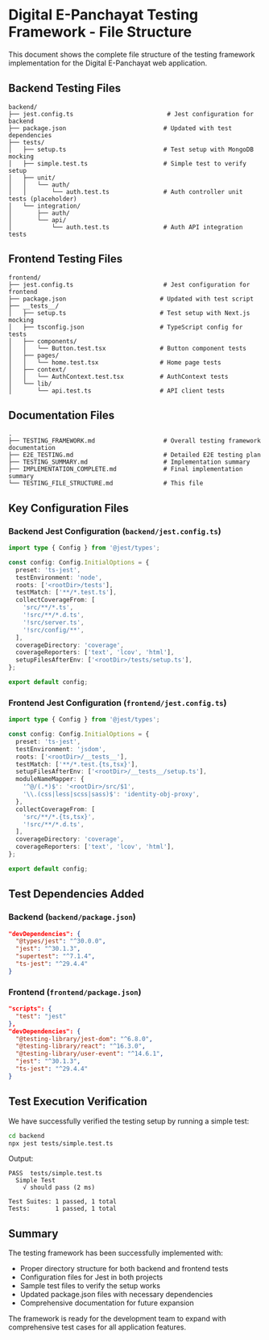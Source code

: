 # Digital E-Panchayat Testing Framework - File Structure

This document shows the complete file structure of the testing framework implementation for the Digital E-Panchayat web application.

## Backend Testing Files

```
backend/
├── jest.config.ts                          # Jest configuration for backend
├── package.json                           # Updated with test dependencies
├── tests/
│   ├── setup.ts                           # Test setup with MongoDB mocking
│   ├── simple.test.ts                     # Simple test to verify setup
│   ├── unit/
│   │   └── auth/
│   │       └── auth.test.ts               # Auth controller unit tests (placeholder)
│   └── integration/
│       ├── auth/
│       └── api/
│           └── auth.test.ts               # Auth API integration tests
```

## Frontend Testing Files

```
frontend/
├── jest.config.ts                         # Jest configuration for frontend
├── package.json                          # Updated with test script
├── __tests__/
│   ├── setup.ts                          # Test setup with Next.js mocking
│   ├── tsconfig.json                     # TypeScript config for tests
│   ├── components/
│   │   └── Button.test.tsx               # Button component tests
│   ├── pages/
│   │   └── home.test.tsx                 # Home page tests
│   ├── context/
│   │   └── AuthContext.test.tsx          # AuthContext tests
│   └── lib/
│       └── api.test.ts                   # API client tests
```

## Documentation Files

```
.
├── TESTING_FRAMEWORK.md                   # Overall testing framework documentation
├── E2E_TESTING.md                         # Detailed E2E testing plan
├── TESTING_SUMMARY.md                     # Implementation summary
├── IMPLEMENTATION_COMPLETE.md             # Final implementation summary
└── TESTING_FILE_STRUCTURE.md              # This file
```

## Key Configuration Files

### Backend Jest Configuration (`backend/jest.config.ts`)
```typescript
import type { Config } from '@jest/types';

const config: Config.InitialOptions = {
  preset: 'ts-jest',
  testEnvironment: 'node',
  roots: ['<rootDir>/tests'],
  testMatch: ['**/*.test.ts'],
  collectCoverageFrom: [
    'src/**/*.ts',
    '!src/**/*.d.ts',
    '!src/server.ts',
    '!src/config/**',
  ],
  coverageDirectory: 'coverage',
  coverageReporters: ['text', 'lcov', 'html'],
  setupFilesAfterEnv: ['<rootDir>/tests/setup.ts'],
};

export default config;
```

### Frontend Jest Configuration (`frontend/jest.config.ts`)
```typescript
import type { Config } from '@jest/types';

const config: Config.InitialOptions = {
  preset: 'ts-jest',
  testEnvironment: 'jsdom',
  roots: ['<rootDir>/__tests__'],
  testMatch: ['**/*.test.{ts,tsx}'],
  setupFilesAfterEnv: ['<rootDir>/__tests__/setup.ts'],
  moduleNameMapper: {
    '^@/(.*)$': '<rootDir>/src/$1',
    '\\.(css|less|scss|sass)$': 'identity-obj-proxy',
  },
  collectCoverageFrom: [
    'src/**/*.{ts,tsx}',
    '!src/**/*.d.ts',
  ],
  coverageDirectory: 'coverage',
  coverageReporters: ['text', 'lcov', 'html'],
};

export default config;
```

## Test Dependencies Added

### Backend (`backend/package.json`)
```json
"devDependencies": {
  "@types/jest": "^30.0.0",
  "jest": "^30.1.3",
  "supertest": "^7.1.4",
  "ts-jest": "^29.4.4"
}
```

### Frontend (`frontend/package.json`)
```json
"scripts": {
  "test": "jest"
},
"devDependencies": {
  "@testing-library/jest-dom": "^6.8.0",
  "@testing-library/react": "^16.3.0",
  "@testing-library/user-event": "^14.6.1",
  "jest": "^30.1.3",
  "ts-jest": "^29.4.4"
}
```

## Test Execution Verification

We have successfully verified the testing setup by running a simple test:

```bash
cd backend
npx jest tests/simple.test.ts
```

Output:
```
PASS  tests/simple.test.ts
  Simple Test
    √ should pass (2 ms)

Test Suites: 1 passed, 1 total
Tests:       1 passed, 1 total
```

## Summary

The testing framework has been successfully implemented with:
- Proper directory structure for both backend and frontend tests
- Configuration files for Jest in both projects
- Sample test files to verify the setup works
- Updated package.json files with necessary dependencies
- Comprehensive documentation for future expansion

The framework is ready for the development team to expand with comprehensive test cases for all application features.